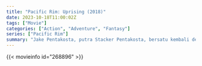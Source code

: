 ```yaml
---
title: "Pacific Rim: Uprising (2018)"
date: 2023-10-18T11:00:02Z
tags: ["Movie"]
categories: ["Action", "Adventure", "Fantasy"]
series: ["Pacific Rim"]
summary: "Jake Pentakosta, putra Stacker Pentakosta, bersatu kembali dengan Mako Mori untuk memimpin generasi baru pilot Jaeger, termasuk saingannya Lambert dan peretas berusia 15 tahun Amara, melawan ancaman Kaiju baru."
---
```



  <mux-player stream-type="on-demand"
  src="https://kp3d-my.sharepoint.com/personal/ryoo_kp3d_onmicrosoft_com/_layouts/15/download.aspx?share=Eexww_hnj8hNtcYjk6t7kuYB1AgjdyrzEaAcKkeWEWxd_g" prefer-playback="mse" controls>
 
  </mux-player>
  

{{< movieinfo id="268896" >}}

  <script src="https://cdn.jsdelivr.net/npm/@mux/mux-player"></script>
  
   <script type="application/ld+json">
 {
  "@context": "https://schema.org/",
  "@type": "VideoObject",
  "name": "Pacific Rim: Uprising (2018)",
  "contentUrl": "https://stream.mux.com/sG024acEi3G9f1Udg1yUir5yDMNkC2sJiVCeglOCTtGM.m3u8",
  "thumbnailUrl": "https://www.themoviedb.org/t/p/original/7SFn4TLKciVU0Nk1M0bpY5q3due.jpg?width=314&fit_mode=preserve&time=25",
  "uploadDate": "2023-10-18T11:00:02Z",
}

</script>
